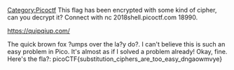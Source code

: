 [Category:Picoctf](/Category:Picoctf "wikilink") This flag has been
encrypted with some kind of cipher, can you decrypt it? Connect with nc
2018shell.picoctf.com 18990.

<https://quipqiup.com/>

The quick brown fox ?umps over the la?y do?. I can't believe this is
such an easy problem in Pico. It's almost as if I solved a problem
already\! Okay, fine. Here's the fla?:
picoCTF{substitution_ciphers_are_too_easy_dngaowmvye}